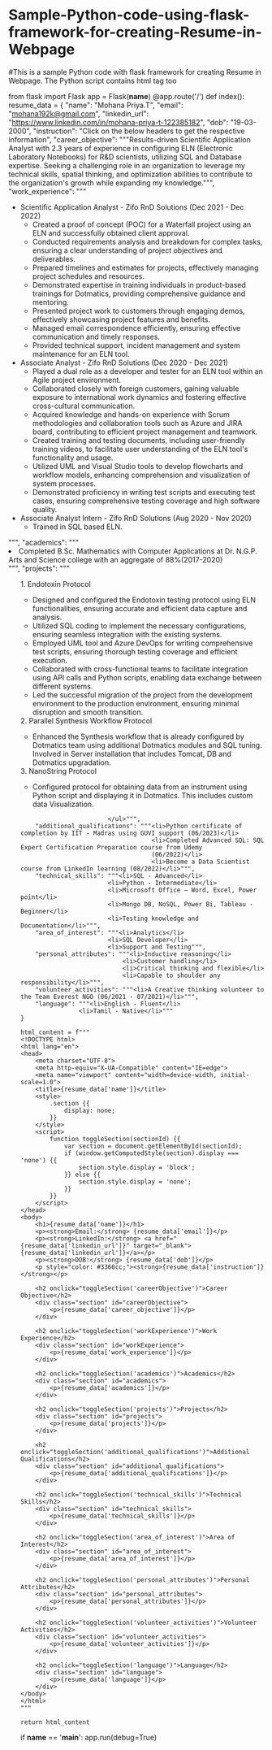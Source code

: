 # Sample-Python-code-using-flask-framework-for-creating-Resume-in-Webpage
#This is a sample Python code with flask framework for creating Resume in Webpage. The Python script contains html tag too

from flask import Flask
app = Flask(__name__)
@app.route('/')
def index():
    resume_data = {
        "name": "Mohana Priya.T",
        "email": "mohana192k@gmail.com",
        "linkedin_url": "https://www.linkedin.com/in/mohana-priya-t-122385182",
        "dob": "19-03-2000",
        "instruction": "Click on the below headers to get the respective information",
        "career_objective": """Results-driven Scientific Application Analyst with 2.3 years of experience in configuring 
                                ELN (Electronic Laboratory Notebooks) for R&D scientists, utilizing SQL and Database
                                expertise. Seeking a challenging role in an organization to leverage my technical skills, spatial 
                                thinking, and optimization abilities to contribute to the organization's growth while expanding 
                                my knowledge.""",
        "work_experience": """
                            <ul>
                                <li>Scientific Application Analyst - Zifo RnD Solutions (Dec 2021 - Dec 2022)
                                    <ul>
                                        <li>Created a proof of concept (POC) for a Waterfall project using an ELN and 
                                        successfully obtained client approval.</li>
                                        <li>Conducted requirements analysis and breakdown for complex tasks, ensuring a 
                                        clear understanding of project objectives and deliverables.</li>
                                        <li>Prepared timelines and estimates for projects, effectively managing project 
                                        schedules and resources.</li>
                                        <li>Demonstrated expertise in training individuals in product-based trainings for 
                                        Dotmatics, providing comprehensive guidance and mentoring.</li>
                                        <li>Presented project work to customers through engaging demos, effectively 
                                        showcasing project features and benefits.</li>
                                        <li>Managed email correspondence efficiently, ensuring effective communication
                                        and timely responses.</li>
                                        <li>Provided technical support, incident management and system maintenance for 
                                        an ELN tool.</li>
                                    </ul>
                                </li>
                                <li>Associate Analyst - Zifo RnD Solutions (Dec 2020 - Dec 2021)
                                    <ul>
                                        <li>Played a dual role as a developer and tester for an ELN tool within an Agile 
                                        project environment.</li>
                                        <li>Collaborated closely with foreign customers, gaining valuable exposure to 
                                        international work dynamics and fostering effective cross-cultural 
                                        communication.</li>
                                        <li>Acquired knowledge and hands-on experience with Scrum methodologies and 
                                        collaboration tools such as Azure and JIRA board, contributing to efficient project 
                                        management and teamwork.</li>
                                        <li>Created training and testing documents, including user-friendly training videos, to 
                                        facilitate user understanding of the ELN tool's functionality and usage.</li>
                                        <li>Utilized UML and Visual Studio tools to develop flowcharts and workflow 
                                        models, enhancing comprehension and visualization of system processes.</li>
                                        <li>Demonstrated proficiency in writing test scripts and executing test cases, 
                                        ensuring comprehensive testing coverage and high software quality.</li>
                                    </ul>
                                </li>
                                <li>Associate Analyst Intern - Zifo RnD Solutions (Aug 2020 - Nov 2020)
                                    <ul>
                                        <li>Trained in SQL based ELN.</li>
                                    </ul>
                                </li>
                            </ul>
                            """,
        "academics": """<li> Completed B.Sc. Mathematics with Computer Applications at Dr. N.G.P. Arts and 
                        Science college with an aggregate of 88%(2017-2020)</li>""",
        "projects": """<ul>1. Endotoxin Protocol
                            <ul>
                            <li>Designed and configured the Endotoxin testing protocol using ELN functionalities, 
                            ensuring accurate and efficient data capture and analysis.</li>
                            <li>Utilized SQL coding to implement the necessary configurations, ensuring seamless 
                            integration with the existing systems.</li>
                            <li>Employed UML tool and Azure DevOps for writing comprehensive test scripts, ensuring 
                            thorough testing coverage and efficient execution.</li>
                            <li>Collaborated with cross-functional teams to facilitate integration using API calls and 
                            Python scripts, enabling data exchange between different systems.</li>
                            <li>Led the successful migration of the project from the development environment to the 
                            production environment, ensuring minimal disruption and smooth transition.</li>
                            </ul> 
                        2. Parallel Synthesis Workflow Protocol
                            <ul>
                            <li>Enhanced the Synthesis workflow that is already configured by Dotmatics team using additional 
                            Dotmatics modules and SQL tuning. Involved in Server installation that includes Tomcat, DB 
                            and Dotmatics upgradation.</li>
                            </ul>
                        3. NanoString Protocol
                            <ul>
                            <li>Configured protocol for obtaining data from an instrument using Python script and displaying 
                            it in Dotmatics. This includes custom data Visualization.</li>
                        </ul>
                            
                            </ul>""",
        "additional_qualifications": """<li>Python certificate of completion by IIT - Madras using GUVI support (06/2023)</li>
                                        <li>Completed Advanced SQL: SQL Expert Certification Preparation course from Udemy 
                                        (06/2022)</li>
                                        <li>Become a Data Scientist course from LinkedIn learning (08/2022)</li>""",
        "technical_skills": """<li>SQL - Advanced</li>
                            <li>Python - Intermediate</li> 
                            <li>Microsoft Office – Word, Excel, Power point</li>
                            <li>Mongo DB, NoSQL, Power Bi, Tableau - Beginner</li>
                            <li>Testing knowledge and Documentation</li>""",
        "area_of_interest": """<li>Analytics</li>
                            <li>SQL Developer</li> 
                            <li>Support and Testing""",
        "personal_attributes": """<li>Inductive reasoning</li>
                                <li>Customer handling</li> 
                                <li>Critical thinking and flexible</li> 
                                <li>Capable to shoulder any responsibility</li>""",
        "volunteer_activities": """<li>A Creative thinking volunteer to the Team Everest NGO (06/2021 - 07/2021)</li>""",
        "language": """<li>English - Fluent</li> 
                    <li>Tamil - Native</li>"""
    }

    html_content = f"""
    <!DOCTYPE html>
    <html lang="en">
    <head>
        <meta charset="UTF-8">
        <meta http-equiv="X-UA-Compatible" content="IE=edge">
        <meta name="viewport" content="width=device-width, initial-scale=1.0">
        <title>{resume_data['name']}</title>
        <style>
            .section {{
                display: none;
            }}
        </style>
        <script>
            function toggleSection(sectionId) {{
                var section = document.getElementById(sectionId);
                if (window.getComputedStyle(section).display === 'none') {{
                    section.style.display = 'block';
                }} else {{
                    section.style.display = 'none';
                }}
            }}
        </script>
    </head>
    <body>
        <h1>{resume_data['name']}</h1>
        <p><strong>Email:</strong> {resume_data['email']}</p>
        <p><strong>LinkedIn:</strong> <a href="{resume_data['linkedin_url']}" target="_blank">{resume_data['linkedin_url']}</a></p>
        <p><strong>DOB:</strong> {resume_data['dob']}</p>
        <p style="color: #3366cc;"><strong>{resume_data['instruction']}</strong></p>

        <h2 onclick="toggleSection('careerObjective')">Career Objective</h2>
        <div class="section" id="careerObjective">
            <p>{resume_data['career_objective']}</p>
        </div>

        <h2 onclick="toggleSection('workExperience')">Work Experience</h2>
        <div class="section" id="workExperience">
            <p>{resume_data['work_experience']}</p>
        </div>

        <h2 onclick="toggleSection('academics')">Academics</h2>
        <div class="section" id="academics">
            <p>{resume_data['academics']}</p>
        </div>

        <h2 onclick="toggleSection('projects')">Projects</h2>
        <div class="section" id="projects">
            <p>{resume_data['projects']}</p>
        </div>

        <h2 onclick="toggleSection('additional_qualifications')">Additional Qualifications</h2>
        <div class="section" id="additional_qualifications">
            <p>{resume_data['additional_qualifications']}</p>
        </div>

        <h2 onclick="toggleSection('technical_skills')">Technical Skills</h2>
        <div class="section" id="technical_skills">
            <p>{resume_data['technical_skills']}</p>
        </div>

        <h2 onclick="toggleSection('area_of_interest')">Area of Interest</h2>
        <div class="section" id="area_of_interest">
            <p>{resume_data['area_of_interest']}</p>
        </div>
        
        <h2 onclick="toggleSection('personal_attributes')">Personal Attributes</h2>
        <div class="section" id="personal_attributes">
            <p>{resume_data['personal_attributes']}</p>
        </div>

        <h2 onclick="toggleSection('volunteer_activities')">Volunteer Activities</h2>
        <div class="section" id="volunteer_activities">
            <p>{resume_data['volunteer_activities']}</p>
        </div>

        <h2 onclick="toggleSection('language')">Language</h2>
        <div class="section" id="language">
            <p>{resume_data['language']}</p>
        </div>
    </body>
    </html>
    """

    return html_content

if __name__ == '__main__':
    app.run(debug=True)

